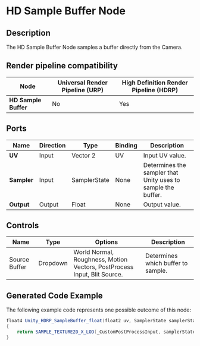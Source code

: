 # HD Sample Buffer Node

## Description

The HD Sample Buffer Node samples a buffer directly from the Camera. 

## Render pipeline compatibility

| **Node**             | **Universal Render Pipeline (URP)** | **High Definition Render Pipeline (HDRP)** |
| -------------------- | ----------------------------------- | ------------------------------------------ |
| **HD Sample Buffer** | No                                  | Yes                                        |

## Ports

| **Name**    | **Direction** | **Type**     | **Binding** | **Description**                                              |
| ----------- | ------------- | ------------ | ----------- | ------------------------------------------------------------ |
| **UV**      | Input         | Vector 2     | UV          | Input UV value.                                              |
| **Sampler** | Input         | SamplerState | None        | Determines the sampler that Unity uses to sample the buffer. |
| **Output**  | Output        | Float        | None        | Output value.                                                |

## Controls

| **Name**      | **Type** | **Options**                                                  | **Description**                    |
| ------------- | -------- | ------------------------------------------------------------ | ---------------------------------- |
| Source Buffer | Dropdown | World Normal, Roughness, Motion Vectors, PostProcess Input, Blit Source. | Determines which buffer to sample. |

## Generated Code Example

The following example code represents one possible outcome of this node:

```c#
float4 Unity_HDRP_SampleBuffer_float(float2 uv, SamplerState samplerState)
{
    return SAMPLE_TEXTURE2D_X_LOD(_CustomPostProcessInput, samplerState, uv * _RTHandlePostProcessScale.xy, 0);
}
```
